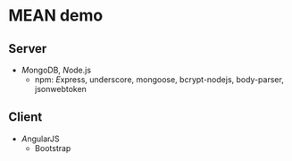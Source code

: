 # MEAN demo

## Server
* *M*ongoDB, *N*ode.js
  * npm: *E*xpress, underscore, mongoose, bcrypt-nodejs, body-parser, jsonwebtoken

## Client
* *A*ngularJS
  * Bootstrap
